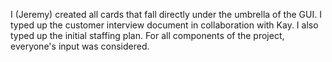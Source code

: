 I (Jeremy) created all cards that fall directly under the umbrella of the GUI. I typed up the customer interview document in collaboration with Kay. I also typed up the initial staffing plan. For all components of the project, everyone's input was considered.